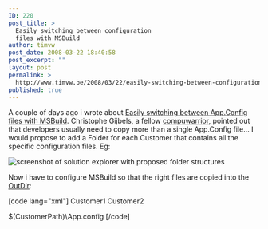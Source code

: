 ```yaml
---
ID: 220
post_title: >
  Easily switching between configuration
  files with MSBuild
author: timvw
post_date: 2008-03-22 18:40:58
post_excerpt: ""
layout: post
permalink: >
  http://www.timvw.be/2008/03/22/easily-switching-between-configuration-files-with-msbuild/
published: true
---
```

<p>A couple of days ago i wrote about <a href="http://www.timvw.be/easily-switching-between-appconfig-files-with-msbuild/">Easily switching between App.Config files with MSBuild</a>. Christophe Gijbels, a fellow <a href="http://www.compuware.be/root/Careers/index.asp">compuwarrior</a>, pointed out that developers usually need to copy more than a single App.Config file... I would propose to add a Folder for each Customer that contains all the specific configuration files. Eg:</p>

<img src="http://www.timvw.be/wp-content/images/customerconfigurations.gif" alt="screenshot of solution explorer with proposed folder structures"/>

<p>Now i have to configure MSBuild so that the right files are copied into the <a href="http://msdn2.microsoft.com/en-us/library/bb629394.aspx">OutDir</a>:</p>

[code lang="xml"]<!-- Define the CustomerPath depending on the choosen Configuration -->
<propertyGroup  Condition=" $(Configuration) == 'Customer1 Debug' ">
 <customerPath>Customer1</customerPath>
</propertyGroup>
<propertyGroup  Condition=" $(Configuration) == 'Customer2 Debug' ">
 <customerPath>Customer2</customerPath>
</propertyGroup>

<!-- Define AppConfig in the CustomerPath  -->
<propertyGroup>
 <appConfig>$(CustomerPath)\App.config</appConfig>
</propertyGroup>

<!-- Find all files in CustomerPath, excluding AppConfig -->
<itemGroup>
<customerFiles Include="$(CustomerPath)\*.*" Exclude="$(CustomerPath)\App.config" />
</itemGroup>

<target Name="AfterBuild">
<copy SourceFiles="@(CustomerFiles)" DestinationFolder="$(OutDir)" SkipUnchangedFiles="true"/>
</target>[/code]